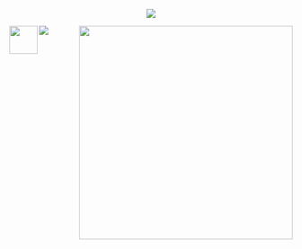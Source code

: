 <p align="center">
<img src="https://profile-counter.glitch.me/{Nonte}/count.svg"></p>

<p>
  <a href=https://open.spotify.com/user/4bio4arq8izb9sba4ly6al54v>
   <img align="right" src="https://spotify-diablo.vercel.app/api/spotify" height=auto width="380">
  </a>
  <img align="center" src="https://readme-typing-svg.herokuapp.com?font=Playfair+Display&color=F70000&size=30&center=true&vCenter=true&multiline=true&weight=100&height=100&width=220&lines=Hey+there%2C;I'm+Nonte+!">
  <img align="left" src="https://c.tenor.com/g6ItEk4m2qYAAAAd/puneet-puneet-superstar.gif" width="50">
</p>
